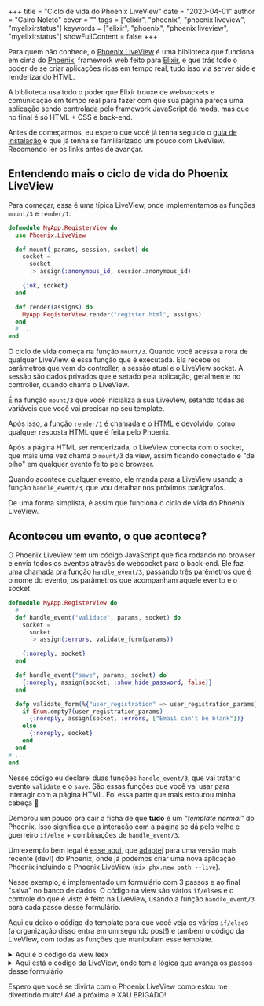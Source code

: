 +++
title = "Ciclo de vida do Phoenix LiveView"
date = "2020-04-01"
author = "Cairo Noleto"
cover = ""
tags = ["elixir", "phoenix", "phoenix liveview", "myelixirstatus"]
keywords = ["elixir", "phoenix", "phoenix liveview", "myelixirstatus"]
showFullContent = false
+++

Para quem não conhece, o [Phoenix LiveView](https://github.com/phoenixframework/phoenix_live_view) é uma biblioteca que funciona em cima do [Phoenix](https://www.phoenixframework.org/), framework web feito para [Elixir](https://elixir-lang.org/), e que trás todo o poder de se criar aplicações ricas em tempo real, tudo isso via server side e renderizando HTML.

A biblioteca usa todo o poder que Elixir trouxe de websockets e comunicação em tempo real para fazer com que sua página pareça uma aplicação sendo controlada pelo framework JavaScript da moda, mas que no final é só HTML + CSS e back-end.

Antes de começarmos, eu espero que você já tenha seguido o [guia de instalação](https://hexdocs.pm/phoenix_live_view/installation.html) e que já tenha se familiarizado um pouco com LiveView. Recomendo ler os links antes de avançar.

## Entendendo mais o ciclo de vida do Phoenix LiveView

Para começar, essa é uma típica LiveView, onde implementamos as funções `mount/3` e `render/1`:

```elixir
defmodule MyApp.RegisterView do
  use Phoenix.LiveView

  def mount(_params, session, socket) do
    socket =
      socket
      |> assign(:anonymous_id, session.anonymous_id)

    {:ok, socket}
  end

  def render(assigns) do
    MyApp.RegisterView.render("register.html", assigns)
  end
  # ...
end
```

O ciclo de vida começa na função `mount/3`. Quando você acessa a rota de qualquer LiveView, é essa função
que é executada. Ela recebe os parâmetros que vem do controller, a sessão atual e o LiveView socket.
A sessão são dados privados que é setado pela aplicação, geralmente no controller, quando chama o LiveView.

É na função `mount/3` que você inicializa a sua LiveView, setando todas as variáveis que você vai
precisar no seu template.

Após isso, a função `render/1` é chamada e o HTML é devolvido, como qualquer resposta HTML que é feita pelo
Phoenix.

Após a página HTML ser renderizada, o LiveView conecta com o socket, que mais uma vez chama o `mount/3` da
view, assim ficando conectado e "de olho" em qualquer evento feito pelo browser.

Quando acontece qualquer evento, ele manda para a LiveView usando a função `handle_event/3`, que vou detalhar
nos próximos parágrafos.

De uma forma simplista, é assim que funciona o ciclo de vida do Phoenix LiveView.

## Aconteceu um evento, o que acontece?

O Phoenix LiveView tem um código JavaScript que fica rodando no browser e envia todos os eventos através
do websocket para o back-end. Ele faz uma chamada pra função `handle_event/3`, passando três parêmetros
que é o nome do evento, os parâmetros que acompanham aquele evento e o socket.

```elixir
defmodule MyApp.RegisterView do
  # ...
  def handle_event("validate", params, socket) do
    socket =
      socket
      |> assign(:errors, validate_form(params))

    {:noreply, socket}
  end

  def handle_event("save", params, socket) do
    {:noreply, assign(socket, :show_hide_password, false)}
  end

  defp validate_form(%{"user_registration" => user_registration_params}) do
    if Enum.empty?(user_registration_params)
      {:noreply, assign(socket, :errors, ["Email can't be blank"])}
    else
      {:noreply, socket}
    end
  end
# ...
end
```

Nesse código eu declarei duas funções `handle_event/3`, que vai tratar o evento `validate` e o `save`.
São essas funções que você vai usar para interagir com a página HTML. Foi essa parte que mais estourou
minha cabeça 🤯

Demorou um pouco pra cair a ficha de que **tudo** é um _"template normal"_ do Phoenix. Isso significa que a
interação com a página se dá pelo velho e guerreiro `if/else` + combinações de `handle_event/3`.

Um exemplo bem legal é [esse aqui](https://github.com/tuacker/phoenix_live_view_form_steps/), que
[adaptei](https://github.com/caironoleto/phoenix-live-view-example)  para uma versão mais recente (dev!)
do Phoenix, onde já podemos criar uma nova aplicação Phoenix incluindo o Phoenix LiveView
(`mix phx.new path --live`).

Nesse exemplo, é implementado um formulário com 3 passos e ao final "salva" no banco de dados. O código
na view são vários `if/else`s e o controle do que é visto é feito na LiveView, usando a função `handle_event/3`
para cada passo desse formulário.

Aqui eu deixo o código do template para que você veja os vários `if/else`s (a organização disso entra em um
segundo post!) e também o código da LiveView, com todas as funções que manipulam esse template.

<details>
<summary>Aqui é o código da view leex</summary>

```elixir
<%= form_for @changeset, "#", [phx_change: :validate, phx_submit: :save], fn f -> %>
  <%= if @current_step == 1 do %>
    <div>
      <%= label f, :title %>
      <%= text_input f, :title, autofocus: true %>
      <%= error_tag f, :title %>
    </div>

    <div>
      <%= label f, :description %>
      <%= text_input f, :description %>
      <%= error_tag f, :description %>
    </div>

  <% else %>
    <%= hidden_input f, :title %>
    <%= hidden_input f, :description %>
  <% end %>


  <%= if @current_step == 2 do %>
    <div>
      <%= label f, :type %>

      <%= label do %>
        <%= radio_button f, :type, "thing_a" %>
        Thing A
      <% end %>

      <%= label do %>
        <%= radio_button f, :type, "thing_b" %>
        Thing B
      <% end %>

      <%= error_tag f, :type %>
   </div>
  <% else %>
    <%= hidden_input f, :type %>
  <% end %>

  <%= if @current_step == 3 do %>
    <div>
      <%= label f, :something_else %>
      <%= text_input f, :something_else, autofocus: true %>
      <%= error_tag f, :something_else %>
    </div>
  <% end %>


  <%= if @current_step > 1 do %><button phx-click="prev-step">Back</button><% end %>

  <%= if @current_step == 3 do %>
    <%= submit "Submit" %>
  <% else %>
    <button phx-click="next-step">Continue</button>
  <% end %>

<% end %>
```
</details>

<details>
<summary>Aqui está o código da LiveView, onde tem a lógica que avança os passos desse formulário</summary>

```elixir
defmodule PhoenixLiveViewExampleWeb.StepFormLive do
  alias PhoenixLiveViewExample.StepForm
  alias PhoenixLiveViewExampleWeb.StepFormView

  use PhoenixLiveViewExampleWeb, :live_view

  def mount(_params, _session, socket) do
    socket =
      socket
      |> assign(current_step: 1)
      |> assign(changeset: StepForm.changeset(%StepForm{}, %{}))

    {:ok, socket}
  end

  def render(assigns) do
    StepFormView.render("form.html", assigns)
  end

  def handle_event("prev-step", _params, socket) do
    new_step = max(socket.assigns.current_step - 1, 1)

    {:noreply, assign(socket, current_step: new_step)}
  end

  def handle_event("next-step", _params, socket) do
    current_step = socket.assigns.current_step
    changeset = socket.assigns.changeset

    step_invalid =
      case current_step do
        1 -> Enum.any?(Keyword.keys(changeset.errors), fn k -> k in [:title, :description] end)
        2 -> Enum.any?(Keyword.keys(changeset.errors), fn k -> k in [:type] end)
        _ -> true
      end

    new_step = if step_invalid, do: current_step, else: current_step + 1

    {:noreply, assign(socket, :current_step, new_step)}
  end

  def handle_event("validate", %{"step_form" => params}, socket) do
    changeset = StepForm.changeset(%StepForm{}, params) |> Map.put(:action, :insert)

    {:noreply, assign(socket, :changeset, changeset)}
  end

  def handle_event("save", %{"step_form" => params}, socket) do
    # Pretending to insert stuff if changeset is valid
    changeset = StepForm.changeset(%StepForm{}, params)

    case changeset.valid? do
      true ->
        {:noreply,
          socket
          |> put_flash(:info, "StepForm inserted => #{inspect(changeset.changes)}")
          |> redirect(to: "/")}

      false ->
        {:noreply, assign(socket, :changeset, %{changeset | action: :insert})}
    end
  end
end
```
</details>

Espero que você se divirta com o Phoenix LiveView como estou me divertindo muito! Até a próxima e XAU BRIGADO!
